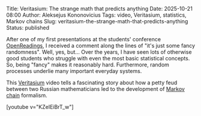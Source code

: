 Title: Veritasium: The strange math that predicts anything
Date: 2025-10-21 08:00
Author: Aleksejus Kononovicius
Tags: video, Veritasium, statistics, Markov chains
Slug: veritasium-the-strange-math-that-predicts-anything
Status: published

After one of my first presentations at the students' conference
[OpenReadings](https://openreadings.eu/), I received a comment along the
lines of "it's just some fancy randomness". Well, yes, but... Over the
years, I have seen lots of otherwise good students who struggle with even
the most basic statistical concepts.  So, being "fancy" makes it reasonably
hard. Furthermore, random processes underlie many important everyday
systems.

This [Veritasium](https://www.youtube.com/@veritasium) video tells a
fascinating story about how a petty feud between two Russian mathematicians
led to the development of [Markov chain](/tag/markov-chains/) formalism.

[youtube v="KZeIEiBrT_w"]
